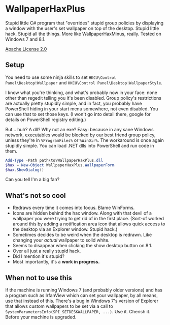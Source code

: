 # WallpaperHaxPlus
Stupid little C# program that "overrides" stupid group policies by displaying a window with the user's set wallpaper on top of the desktop. Stupid little hack. Stupid all the things. More like WallpaperHaxMinus, really. Tested on Windows 7 and 8.1.

[Apache License 2.0](https://www.apache.org/licenses/LICENSE-2.0.html)

## Setup
You need to use some ninja skills to set `HKCU\Control Panel\Desktop!Wallpaper` and `HKCU\Control Panel\Desktop!WallpaperStyle`.

I know what you're thinking, and what's probably now in your face: none other than regedit telling you it's been disabled. Group policy's restrictions are actually pretty stupidly simple, and in fact, you probably have PowerShell hiding in your start menu somewhere, not even disabled. You can use that to set those keys. (I won't go into detail there, google for details on PowerShell registry editing.)

But... huh? A dll? Why not an exe? Easy: because in any sane Windows network, executables would be blocked by our best friend group policy, unless they're in `%ProgramFiles%` or `%WinDir%`. The workaround is once again stupidly simple. You can load .NET dlls into PowerShell and run code in them.

```powershell
Add-Type -Path path\to\WallpaperHaxPlus.dll
$hax = New-Object WallpaperHaxPlus.WallpaperForm
$hax.ShowDialog()
```

Can you tell I'm a big fan?

## What's not so cool
* Redraws every time it comes into focus. Blame WinForms.
* Icons are hidden behind the hax window. Along with that devil of a wallpaper you were trying to get rid of in the first place. (Sort-of worked around this by adding a notification area icon that allows quick access to the desktop via an Explorer window. Stupid hack.)
* Sometimes decides to be weird when the desktop is redrawn. Like changing your _actual_ wallpaper to solid white.
* Seems to disappear when clicking the show desktop button on 8.1.
* Over all just a really stupid hack.
* Did I mention it's stupid?
* Most importantly, it's a **work in progress.**

## When not to use this
If the machine is running Windows 7 (and probably older versions) and has a program such as IrfanView which can set your wallpaper, by all means, use that instead of this. There's a bug in Windows 7's version of Explorer that allows custom wallpapers to be set via a call to `SystemParametersInfo(SPI_SETDESKWALLPAPER, ...)`. Use it. Cherish it. Before your machine is upgraded.
